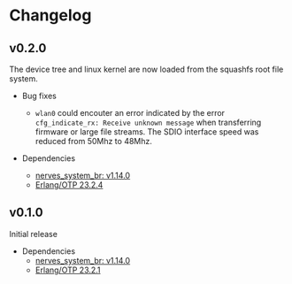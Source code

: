 # Changelog

## v0.2.0

The device tree and linux kernel are now loaded from the squashfs root file
system. 

* Bug fixes
  * `wlan0` could encouter an error indicated by the error `cfg_indicate_rx: Receive unknown message`
    when transferring firmware or large file streams. The SDIO interface speed was reduced from 
    50Mhz to 48Mhz. 

* Dependencies
  * [nerves_system_br: v1.14.0](https://github.com/nerves-project/nerves_system_br/releases/tag/v1.14.4)
  * [Erlang/OTP 23.2.4](https://erlang.org/download/OTP-23.2.4.README)


## v0.1.0

Initial release

* Dependencies
  * [nerves_system_br: v1.14.0](https://github.com/nerves-project/nerves_system_br/releases/tag/v1.14.0)
  * [Erlang/OTP 23.2.1](https://erlang.org/download/OTP-23.2.1.README)
